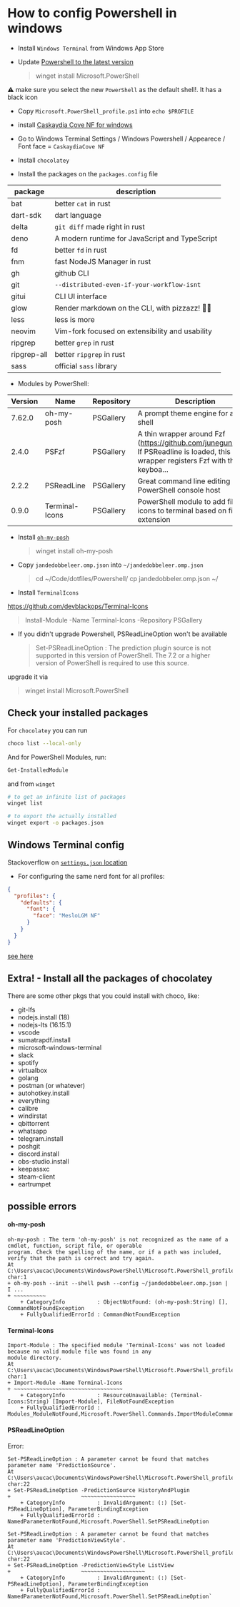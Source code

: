 # How to config Powershell in windows

- Install `Windows Terminal` from Windows App Store

- Update [Powershell to the latest version](https://stackoverflow.com/questions/60524714/update-powershell-to-the-latest-revision)

  > winget install Microsoft.PowerShell

⚠️ make sure you select the new `PowerShell` as the default shell!. It has a black icon

- Copy `Microsoft.PowerShell_profile.ps1` into `echo $PROFILE`
- install [Caskaydia Cove NF for windows](https://github.com/ryanoasis/nerd-fonts/tree/master/patched-fonts/CascadiaCode/Regular/complete)
- Go to Windows Terminal Settings / Windows Powershell / Appearece / Font face = `CaskaydiaCove NF`

- Install `chocolatey`

- Install the packages on the `packages.config` file

| package     | description                                     |
| ----------- | ----------------------------------------------- |
| bat         | better `cat` in rust                            |
| dart-sdk    | dart language                                   |
| delta       | `git diff` made right in rust                   |
| deno        | A modern runtime for JavaScript and TypeScript  |
| fd          | better `fd` in rust                             |
| fnm         | fast NodeJS Manager in rust                     |
| gh          | github CLI                                      |
| git         | `--distributed-even-if-your-workflow-isnt`      |
| gitui       | CLI UI interface                                |
| glow        | Render markdown on the CLI, with pizzazz! 💅🏻    |
| less        | less is more                                    |
| neovim      | Vim-fork focused on extensibility and usability |
| ripgrep     | better `grep` in rust                           |
| ripgrep-all | better `ripgrep` in rust                        |
| sass        | official `sass` library                         |

- Modules by PowerShell:

| Version | Name           | Repository | Description                                                                                                                       |
| ------- | -------------- | ---------- | --------------------------------------------------------------------------------------------------------------------------------- |
| 7.62.0  | oh-my-posh     | PSGallery  | A prompt theme engine for any shell                                                                                               |
| 2.4.0   | PSFzf          | PSGallery  | A thin wrapper around Fzf (https://github.com/junegunn/fzf). If PSReadline is loaded, this wrapper registers Fzf with the keyboa… |
| 2.2.2   | PSReadLine     | PSGallery  | Great command line editing in the PowerShell console host                                                                         |
| 0.9.0   | Terminal-Icons | PSGallery  | PowerShell module to add file icons to terminal based on file extension                                                           |

- Install [`oh-my-posh`](https://ohmyposh.dev/docs/installation/windows)

  > winget install oh-my-posh

- Copy `jandedobbeleer.omp.json` into `~/jandedobbeleer.omp.json`

  > cd ~/Code/dotfiles/Powershell/
  > cp jandedobbeler.omp.json ~/

- Install `TerminalIcons`

https://github.com/devblackops/Terminal-Icons

> Install-Module -Name Terminal-Icons -Repository PSGallery

- If you didn't upgrade Powershell, PSReadLineOption won't be available
  > Set-PSReadLineOption : The prediction plugin source is not supported in this version of PowerShell. The 7.2 or a higher version of PowerShell is required to use this source.

upgrade it via

> winget install Microsoft.PowerShell

## Check your installed packages

For `chocolatey` you can run

```sh
choco list --local-only
```

And for PowerShell Modules, run:

```sh
Get-InstalledModule
```

and from `winget`

```sh
# to get an infinite list of packages
winget list

# to export the actually installed
winget export -o packages.json
```

## Windows Terminal config

Stackoverflow on [`settings.json` location](https://stackoverflow.com/a/67400504/8552476)

- For configuring the same nerd font for all profiles:

```json
{
  "profiles": {
    "defaults": {
      "font": {
        "face": "MesloLGM NF"
      }
    }
  }
}
```

[see here](https://ohmyposh.dev/docs/configuration/fonts)

## Extra! - Install all the packages of chocolatey

There are some other pkgs that you could install with choco, like:

- git-lfs
- nodejs.install (18)
- nodejs-lts (16.15.1)
- vscode
- sumatrapdf.install
- microsoft-windows-terminal
- slack
- spotify
- virtualbox
- golang
- postman (or whatever)
- autohotkey.install
- everything
- calibre
- windirstat
- qbittorrent
- whatsapp
- telegram.install
- poshgit
- discord.install
- obs-studio.install
- keepassxc
- steam-client
- eartrumpet

## possible errors

#### oh-my-posh

    oh-my-posh : The term 'oh-my-posh' is not recognized as the name of a cmdlet, function, script file, or operable
    program. Check the spelling of the name, or if a path was included, verify that the path is correct and try again.
    At C:\Users\aucac\Documents\WindowsPowerShell\Microsoft.PowerShell_profile.ps1:2 char:1
    + oh-my-posh --init --shell pwsh --config ~/jandedobbeleer.omp.json | I ...
    + ~~~~~~~~~~
        + CategoryInfo          : ObjectNotFound: (oh-my-posh:String) [], CommandNotFoundException
        + FullyQualifiedErrorId : CommandNotFoundException

#### Terminal-Icons

    Import-Module : The specified module 'Terminal-Icons' was not loaded because no valid module file was found in any
    module directory.
    At C:\Users\aucac\Documents\WindowsPowerShell\Microsoft.PowerShell_profile.ps1:17 char:1
    + Import-Module -Name Terminal-Icons
    + ~~~~~~~~~~~~~~~~~~~~~~~~~~~~~~~~~~
        + CategoryInfo          : ResourceUnavailable: (Terminal-Icons:String) [Import-Module], FileNotFoundException
        + FullyQualifiedErrorId : Modules_ModuleNotFound,Microsoft.PowerShell.Commands.ImportModuleCommand

#### PSReadLineOption

Error:

    Set-PSReadLineOption : A parameter cannot be found that matches parameter name 'PredictionSource'.
    At C:\Users\aucac\Documents\WindowsPowerShell\Microsoft.PowerShell_profile.ps1:21 char:22
    + Set-PSReadLineOption -PredictionSource HistoryAndPlugin
    +                      ~~~~~~~~~~~~~~~~~
        + CategoryInfo          : InvalidArgument: (:) [Set-PSReadLineOption], ParameterBindingException
        + FullyQualifiedErrorId : NamedParameterNotFound,Microsoft.PowerShell.SetPSReadLineOption

    Set-PSReadLineOption : A parameter cannot be found that matches parameter name 'PredictionViewStyle'.
    At C:\Users\aucac\Documents\WindowsPowerShell\Microsoft.PowerShell_profile.ps1:22 char:22
    + Set-PSReadLineOption -PredictionViewStyle ListView
    +                      ~~~~~~~~~~~~~~~~~~~~
        + CategoryInfo          : InvalidArgument: (:) [Set-PSReadLineOption], ParameterBindingException
        + FullyQualifiedErrorId : NamedParameterNotFound,Microsoft.PowerShell.SetPSReadLineOption`
